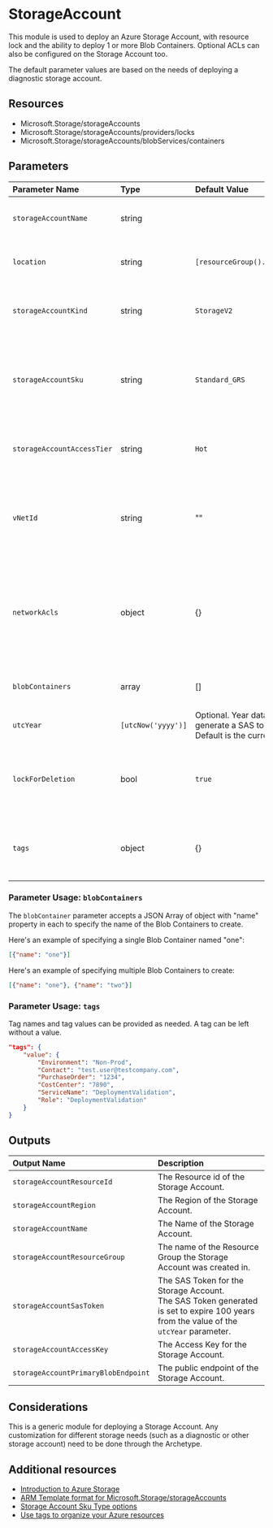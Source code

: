 # StorageAccount

This module is used to deploy an Azure Storage Account, with resource lock and the ability to deploy 1 or more Blob Containers. Optional ACLs can also be configured on the Storage Account too.

The default parameter values are based on the needs of deploying a diagnostic storage account.

## Resources

- Microsoft.Storage/storageAccounts
- Microsoft.Storage/storageAccounts/providers/locks
- Microsoft.Storage/storageAccounts/blobServices/containers

## Parameters

| Parameter Name | Type | Default Value | Possible values | Description |
| :-             | :-   | :-            | :-              | :-          |
| `storageAccountName` | string | | | Required. Name of the Storage account.
| `location` | string | `[resourceGroup().location]` | | Optional. Location for all resources.
| `storageAccountKind` | string | `StorageV2` | Storage, StorageV2, BlobStorage, FileStorage, BlockBlobStorage | Optional. Type of Storage Account to create.
| `storageAccountSku` | string | `Standard_GRS` | Standard_LRS, Standard_GRS, Standard_RAGRS, Standard_ZRS, Premium_LRS, Premium_ZRS, Standard_GZRS, Standard_RAGZRS | Optional. Storage Account Sku Name.
| `storageAccountAccessTier` | string | `Hot` | Hot, Cool | Optional. Storage Account Access Tier.
| `vNetId` | string | "" | | Optional. Virtual Network Identifier used to create a service endpoint.
| `networkAcls` | object | {} | Complex structure, see below. | Optional. Network ACLs, this value contains IPs to whitelist and/or Subnet information.
| `blobContainers` | array | [] | | Optional. Blob containers to create.
| `utcYear` | `[utcNow('yyyy')]` | Optional. Year data used to generate a SAS token. Default is the current year.
| `lockForDeletion` | bool | `true` | | Optional. Switch to lock Virtual Network Gateway from deletion.
| `tags` | object | {} | Complex structure, see below. | Optional. Tags of the Virtual Network Gateway resource.

### Parameter Usage: `blobContainers`

The `blobContainer` parameter accepts a JSON Array of object with "name" property in each to specify the name of the Blob Containers to create.

Here's an example of specifying a single Blob Container named "one":

```json
[{"name": "one"}]
```

Here's an example of specifying multiple Blob Containers to create:

```json
[{"name": "one"}, {"name": "two"}]
```

### Parameter Usage: `tags`

Tag names and tag values can be provided as needed. A tag can be left without a value.

```json
"tags": {
    "value": {
        "Environment": "Non-Prod",
        "Contact": "test.user@testcompany.com",
        "PurchaseOrder": "1234",
        "CostCenter": "7890",
        "ServiceName": "DeploymentValidation",
        "Role": "DeploymentValidation"
    }
}
```

## Outputs

| Output Name | Description |
| :- | :- |
| `storageAccountResourceId` | The Resource id of the Storage Account.
| `storageAccountRegion` | The Region of the Storage Account. |
| `storageAccountName` | The Name of the Storage Account.
| `storageAccountResourceGroup` | The name of the Resource Group the Storage Account was created in.
| `storageAccountSasToken` | The SAS Token for the Storage Account.<br/>The SAS Token generated is set to expire 100 years from the value of the `utcYear` parameter.
| `storageAccountAccessKey` | The Access Key for the Storage Account.
| `storageAccountPrimaryBlobEndpoint` | The public endpoint of the Storage Account. |

## Considerations

This is a generic module for deploying a Storage Account. Any customization for different storage needs (such as a diagnostic or other storage account) need to be done through the Archetype.

## Additional resources

- [Introduction to Azure Storage](https://docs.microsoft.com/en-us/azure/storage/common/storage-introduction)
- [ARM Template format for Microsoft.Storage/storageAccounts](https://docs.microsoft.com/en-us/azure/templates/microsoft.storage/2018-07-01/storageaccounts)
- [Storage Account Sku Type options](https://docs.microsoft.com/en-us/dotnet/api/microsoft.azure.management.storage.fluent.storageaccountskutype?view=azure-dotnet)
- [Use tags to organize your Azure resources](https://docs.microsoft.com/en-us/azure/azure-resource-manager/resource-group-using-tags)

